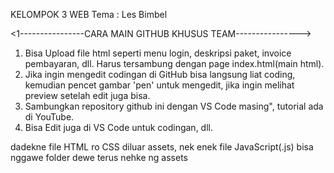 KELOMPOK 3 WEB
Tema : Les Bimbel

<1----------------CARA MAIN GITHUB KHUSUS TEAM---------------->

1. Bisa Upload file html seperti menu login, deskripsi paket, invoice pembayaran, dll. Harus tersambung dengan page index.html(main html).
2. Jika ingin mengedit codingan di GitHub bisa langsung liat coding, kemudian pencet gambar 'pen' untuk mengedit, jika ingin melihat preview setelah edit juga bisa.
3. Sambungkan repository github ini dengan VS Code masing", tutorial ada di YouTube.
4. Bisa Edit juga di VS Code untuk codingan, dll.

<!----------------NOTE----------------->

dadekne file HTML ro CSS diluar assets, nek enek file JavaScript(.js) bisa nggawe folder dewe terus nehke ng assets

